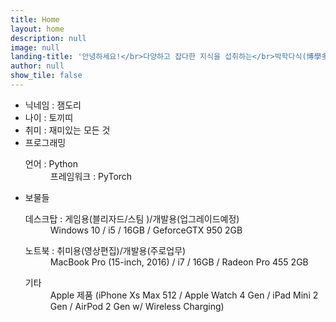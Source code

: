 ```yaml
---
title: Home
layout: home
description: null
image: null
landing-title: '안녕하세요!</br>다양하고 잡다한 지식을 섭취하는</br>박학다식(博學多食) 블로그입니다'
author: null
show_tile: false
---
```




<ul>
  <li>닉네임 : 잼도리</li>
  <li>나이 : 토끼띠</li>
  <li>취미 : 재미있는 모든 것</li>
  <li>프로그래밍
    <dl>
      <dt>언어 : Python</dt>
        <dd>프레임워크 : PyTorch</dd>
    </dl>
  </li>
  <li>보물들
    <dl>
      <dt>데스크탑 : 게임용(블리자드/스팀 )/개발용(업그레이드예정)</dt>
        <dd>Windows 10 / i5 / 16GB / GeforceGTX 950 2GB</dd>
    </dl>
    <dl>
      <dt>노트북 : 취미용(영상편집)/개발용(주로업무)</dt>
        <dd>MacBook Pro (15-inch, 2016) / i7 / 16GB / Radeon Pro 455 2GB</dd>
    </dl>
    <dl>
      <dt>기타</dt>
        <dd>Apple 제품 (iPhone Xs Max 512 / Apple Watch 4 Gen / iPad Mini 2 Gen / AirPod 2 Gen w/ Wireless Charging)</dd>
    </dl>
  </li>
</ul>

